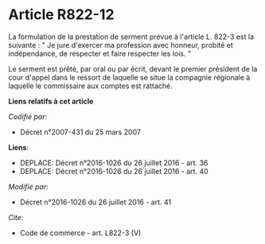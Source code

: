 # Article R822-12

La formulation de la prestation de serment prévue à l'article L. 822-3 est la suivante : " Je jure d'exercer ma profession
avec honneur, probité et indépendance, de respecter et faire respecter les lois. " 

Le serment est prêté, par oral ou par écrit, devant le premier président de la cour d'appel dans le ressort de laquelle se
situe la compagnie régionale à laquelle le commissaire aux comptes est rattaché.

**Liens relatifs à cet article**

_Codifié par_:

  - Décret n°2007-431 du 25 mars 2007

**Liens**:

  - DEPLACE: Décret n°2016-1026 du 26 juillet 2016 - art. 36
  - DEPLACE: Décret n°2016-1026 du 26 juillet 2016 - art. 40

_Modifié par_:

  - Décret n°2016-1026 du 26 juillet 2016 - art. 41

_Cite_:

  - Code de commerce - art. L822-3 (V)
